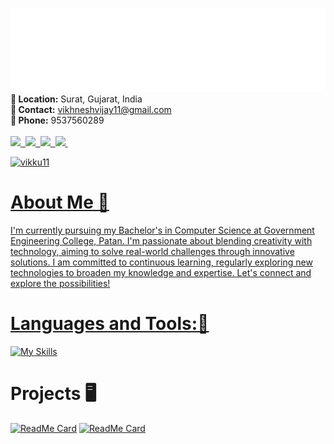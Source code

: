 
![Banner](banner.svg)
**📍 Location:** Surat, Gujarat, India  
**📧 Contact:** vikhneshvijay11@gmail.com  
**📱 Phone:** 9537560289
</br></br><a href="https://github.com/Vikku11" target="_blank" rel="noreferrer" margin=20> <img src="https://img.shields.io/badge/GitHub-100000?style=for-the-badge&logo=github&logoColor=white">&nbsp;
<a href="https://www.linkedin.com/in/vikhnesh/" target="_blank" rel="noreferrer" margin=20> <img src="https://img.shields.io/badge/LinkedIn-0077B5?style=for-the-badge&logo=linkedin&logoColor=white">&nbsp;
<a href="https://wa.me/919537560289" target="_blank" rel="noreferrer" margin=20> <img src="https://img.shields.io/badge/WhatsApp-25D366?style=for-the-badge&logo=WhatsApp&logoColor=white">&nbsp;
<a href="https://www.instagram.com/vikhnesh_vijay" target="_blank" rel="noreferrer" margin=20> <img src="https://img.shields.io/badge/Instagram-E4405F?style=for-the-badge&logo=instagram&logoColor=white">&nbsp;

<p align="left"> <img src="https://komarev.com/ghpvc/?username=vikku11&label=Profile%20views&color=0e75b6&style=flat" alt="vikku11" /> </p>




# About Me 🌟
I'm currently pursuing my Bachelor's in Computer Science at Government Engineering College, Patan. I'm passionate about blending creativity with technology, aiming to solve real-world challenges through innovative solutions. I am committed to continuous learning, regularly exploring new technologies  to broaden my knowledge and expertise. Let's connect and explore the possibilities!

# Languages and Tools:🚀 

[![My Skills](https://skillicons.dev/icons?i=java,py,html,css,js,c,androidstudio,pycharm,bootstrap,firebase,git,github,ai,pr,ps,mysql,netlify,figma&theme=light&perline=6)](https://skillicons.dev)

# Projects 🖥️

[![ReadMe Card](https://github-readme-stats.vercel.app/api/pin/?username=Vikku11&repo=GECP-sports&show_owner=true)](https://github.com/Vikku11/GECP-sports)
[![ReadMe Card](https://github-readme-stats.vercel.app/api/pin/?username=Vikku11&repo=presentza&show_owner=true)](https://github.com/Vikku11/presentza)








<!--
**Vikku11/Vikku11** is a ✨ _special_ ✨ repository because its `README.md` (this file) appears on your GitHub profile.

Here are some ideas to get you started:

- 🔭 I’m currently working on ...
- 🌱 I’m currently learning ...
- 👯 I’m looking to collaborate on ...
- 🤔 I’m looking for help with ...
- 💬 Ask me about ...
- 📫 How to reach me: ...
- 😄 Pronouns: ...
- ⚡ Fun fact: ...
-->
